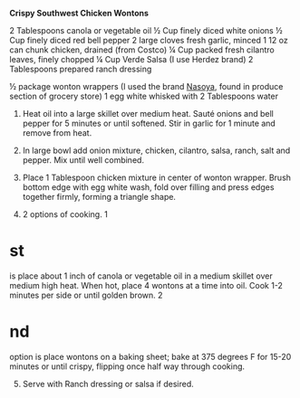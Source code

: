 **Crispy Southwest Chicken Wontons**

2 Tablespoons canola or vegetable oil
½ Cup finely diced white onions
½ Cup finely diced red bell pepper
2 large cloves fresh garlic, minced
1 12 oz can chunk chicken, drained (from Costco)
¼ Cup packed fresh cilantro leaves, finely chopped
¼ Cup Verde Salsa (I use Herdez brand)
2 Tablespoons prepared ranch dressing

½ package wonton wrappers (I used the brand [Nasoya](http://images.google.com/imgres?imgurl=http://www.nasoya.com/nasoya/images/NasoyaHeaderLogo.gif&imgrefurl=http://www.nasoya.com/nasoya/pasta_eggroll.html&h=119&w=118&sz=3&hl=en&start=6&tbnid=VR-Y4sT8YgRqBM:&tbnh=88&tbnw=87&prev=/images%3Fq%3DNasoya%2Bwonton%2B%26gbv%3D2%26svnum%3D10%26hl%3Den%26sa%3DG), found in produce section of grocery store)
1 egg white whisked with 2 Tablespoons water

1. Heat oil into a large skillet over medium heat. Sauté onions and bell pepper for 5 minutes or until softened. Stir in garlic for 1 minute and remove from heat.

2. In large bowl add onion mixture, chicken, cilantro, salsa, ranch, salt and pepper. Mix until well combined.

3. Place 1 Tablespoon chicken mixture in center of wonton wrapper. Brush bottom edge with egg white wash, fold over filling and press edges together firmly, forming a triangle shape.

4. 2 options of cooking. 1

# st
 is place about 1 inch of canola or vegetable oil in a medium skillet over medium high heat. When hot, place 4 wontons at a time into oil. Cook 1-2 minutes per side or until golden brown. 2
# nd
 option is place wontons on a baking sheet; bake at 375 degrees F for 15-20 minutes or until crispy, flipping once half way through cooking.

5. Serve with Ranch dressing or salsa if desired.